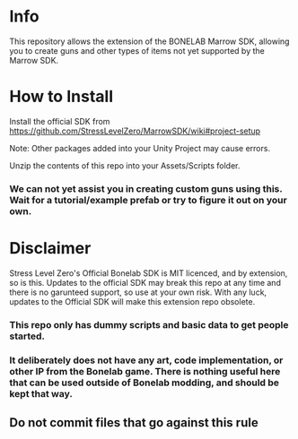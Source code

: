 # Info
This repository allows the extension of the BONELAB Marrow SDK, allowing you to create guns and other types of items not yet supported by the Marrow SDK.

# How to Install

Install the official SDK from https://github.com/StressLevelZero/MarrowSDK/wiki#project-setup

Note: Other packages added into your Unity Project may cause errors.

Unzip the contents of this repo into your Assets/Scripts folder.

### We can not yet assist you in creating custom guns using this. Wait for a tutorial/example prefab or try to figure it out on your own.

# Disclaimer
Stress Level Zero's Official Bonelab SDK is MIT licenced, and by extension, so is this. Updates to the official SDK may break this repo at any time and there is no garunteed support, so use at your own risk. With any luck, updates to the Official SDK will make this extension repo obsolete.

### This repo only has dummy scripts and basic data to get people started.
### It deliberately does not have any art, code implementation, or other IP from the Bonelab game. There is nothing useful here that can be used outside of Bonelab modding, and should be kept that way.
## Do not commit files that go against this rule
